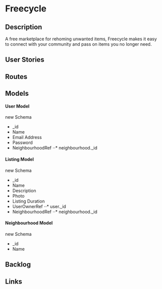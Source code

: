 # Freecycle

## Description
A free marketplace for rehoming unwanted items, Freecycle makes it easy to connect with your community and pass on items you no longer need.

## User Stories

## Routes

## Models
#### User Model

new Schema
* _id
* Name
* Email Address
* Password
* NeighbourhoodRef
⋅⋅* neighbourhood._id

#### Listing Model

new Schema
* _id
* Name
* Description
* Photo
* Listing Duration
* UserOwnerRef
⋅⋅* user._id
* NeighbourhoodRef
⋅⋅* neighbourhood._id

#### Neighbourhood Model

new Schema
* _id
* Name

## Backlog

## Links